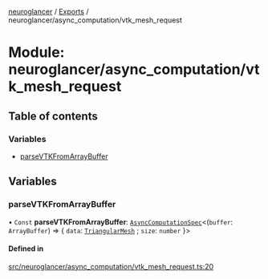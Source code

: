 [neuroglancer](../README.md) / [Exports](../modules.md) / neuroglancer/async\_computation/vtk\_mesh\_request

# Module: neuroglancer/async\_computation/vtk\_mesh\_request

## Table of contents

### Variables

- [parseVTKFromArrayBuffer](neuroglancer_async_computation_vtk_mesh_request.md#parsevtkfromarraybuffer)

## Variables

### parseVTKFromArrayBuffer

• `Const` **parseVTKFromArrayBuffer**: [`AsyncComputationSpec`](../interfaces/neuroglancer_async_computation.AsyncComputationSpec.md)<(`buffer`: `ArrayBuffer`) => { `data`: [`TriangularMesh`](../classes/neuroglancer_datasource_vtk_parse.TriangularMesh.md) ; `size`: `number`  }\>

#### Defined in

[src/neuroglancer/async_computation/vtk_mesh_request.ts:20](https://github.com/ActiveBrainAtlas2/neuroglancer/blob/034b457d/src/neuroglancer/async_computation/vtk_mesh_request.ts#L20)
